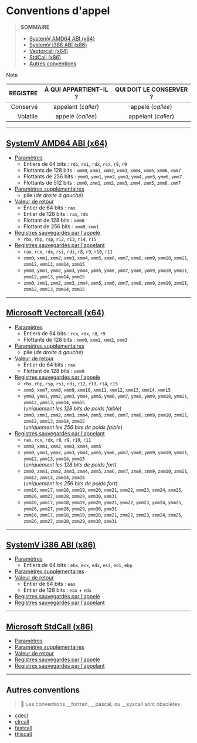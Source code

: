 # Conventions d'appel

> **SOMMAIRE**
> + [SystemV AMD64 ABI (x64)](#systemv-amd64-abi-x64)
> + [SystemV i386 ABI (x86)](#systemv-i386-abi-x86)
> + [Vectorcall (x64)](#microsoft-vectorcall-x64)
> + [StdCall (x86)](#microsoft-stdcall-x86)
> + [Autres conventions](#autres-conventions)

> [!NOTE]
> |REGISTRE|À QUI APPARTIENT-IL ?|QUI DOIT LE CONSERVER ?|
> |--:|:--:|:--:|
> |Conservé|appelant (_caller_)|appelé (_callee_)|
> |Volatile|appelé (_callee_)|appelant (_caller_)|

---

## [SystemV AMD64 ABI (x64)](https://cs61.seas.harvard.edu/site/pdf/x86-64-abi-20210928.pdf)

+ <ins>Paramètres</ins>
    + Entiers de 64 bits : `rdi`, `rsi`, `rdx`, `rcx`, `r8`, `r9`
    + Flottants de 128 bits : `xmm0`, `xmm1`, `xmm2`, `xmm3`, `xmm4`, `xmm5`, `xmm6`, `xmm7`
    + Flottants de 256 bits : `ymm0`, `ymm1`, `ymm2`, `ymm3`, `ymm4`, `ymm5`, `ymm6`, `ymm7`
    + Flottants de 512 bits : `zmm0`, `zmm1`, `zmm2`, `zmm3`, `zmm4`, `zmm5`, `zmm6`, `zmm7`
+ <ins>Paramètres supplémentaires</ins>
    + pile (_de droite à gauche_)
+ <ins>Valeur de retour</ins>
    + Entier de 64 bits : `rax`
    + Entier de 128 bits : `rax`, `rdx`
    + Flottant de 128 bits : `xmm0`
    + Flottant de 256 bits : `xmm0`, `xmm1`
+ <ins>Registres sauvegardés par l'appelé</ins>
    + `rbx`, `rbp`, `rsp`, `r12`, `r13`, `r14`, `r15`
+ <ins>Registres sauvegardés par l'appelant</ins>
    + `rax`, `rcx`, `rdx`, `rsi`, `rdi`, `r8`, `r9`, `r10`, `r11`
    + `xmm0`, `xmm1`, `xmm2`, `xmm3`, `xmm4`, `xmm5`, `xmm6`, `xmm7`, `xmm8`, `xmm9`, `xmm10`, `xmm11`, `xmm12`, `xmm13`, `xmm14`, `xmm15`
    + `ymm0`, `ymm1`, `ymm2`, `ymm3`, `ymm4`, `ymm5`, `ymm6`, `ymm7`, `ymm8`, `ymm9`, `ymm10`, `ymm11`, `ymm12`, `ymm13`, `ymm14`, `ymm15`
    + `zmm0`, `zmm1`, `zmm2`, `zmm3`, `zmm4`, `zmm5`, `zmm6`, `zmm7`, `zmm8`, `zmm9`, `zmm10`, `zmm11`, `zmm12`, `zmm13`, `zmm14`, `zmm15`

---

## [Microsoft Vectorcall (x64)](https://learn.microsoft.com/en-us/cpp/cpp/vectorcall)

+ <ins>Paramètres</ins>
    + Entiers de 64 bits : `rcx`, `rdx`, `r8`, `r9`
    + Flottants de 128 bits : `xmm0`, `xmm1`, `xmm2`, `xmm3`
+ <ins>Paramètres supplémentaires</ins>
    + pile (_de droite à gauche_)
+ <ins>Valeur de retour</ins>
    + Entier de 64 bits : `rax`
    + Flottant de 128 bits : `xmm0`
+ <ins>Registres sauvegardés par l'appelé</ins>
    + `rbx`, `rbp`, `rsp`, `rsi`, `rdi`, `r12`, `r13`, `r14`, `r15`
    + `xmm6`, `xmm7`, `xmm8`, `xmm9`, `xmm10`, `xmm11`, `xmm12`, `xmm13`, `xmm14`, `xmm15`
    + `ymm0`, `ymm1`, `ymm2`, `ymm3`, `ymm4`, `ymm5`, `ymm6`, `ymm7`, `ymm8`, `ymm9`, `ymm10`, `ymm11`, `ymm12`, `ymm13`, `ymm14`, `ymm15`<br>(_uniquement les 128 bits de poids faible_)
    + `zmm0`, `zmm1`, `zmm2`, `zmm3`, `zmm4`, `zmm5`, `zmm6`, `zmm7`, `zmm8`, `zmm9`, `zmm10`, `zmm11`, `zmm12`, `zmm13`, `zmm14`, `zmm15`<br>(_uniquement les 256 bits de poids faible_)
+ <ins>Registres sauvegardés par l'appelant</ins>
    + `rax`, `rcx`, `rdx`, `r8`, `r9`, `r10`, `r11`
    + `xmm0`, `xmm1`, `xmm2`, `xmm3`, `xmm4`, `xmm5`
    + `ymm0`, `ymm1`, `ymm2`, `ymm3`, `ymm4`, `ymm5`, `ymm6`, `ymm7`, `ymm8`, `ymm9`, `ymm10`, `ymm11`, `ymm12`, `ymm13`, `ymm14`, `ymm15`<br>(_uniquement les 128 bits de poids fort_)
    + `zmm0`, `zmm1`, `zmm2`, `zmm3`, `zmm4`, `zmm5`, `zmm6`, `zmm7`, `zmm8`, `zmm9`, `zmm10`, `zmm11`, `zmm12`, `zmm13`, `zmm14`, `zmm15`<br>(_uniquement les 256 bits de poids fort_)
    + `xmm16`, `xmm17`, `xmm18`, `xmm19`, `xmm20`, `xmm21`, `xmm22`, `xmm23`, `xmm24`, `xmm25`, `xmm26`, `xmm27`, `xmm28`, `xmm29`, `xmm30`, `xmm31`
    + `ymm16`, `ymm17`, `ymm18`, `ymm19`, `ymm20`, `ymm21`, `ymm22`, `ymm23`, `ymm24`, `ymm25`, `ymm26`, `ymm27`, `ymm28`, `ymm29`, `ymm30`, `ymm31`
    + `zmm16`, `zmm17`, `zmm18`, `zmm19`, `zmm20`, `zmm21`, `zmm22`, `zmm23`, `zmm24`, `zmm25`, `zmm26`, `zmm27`, `zmm28`, `zmm29`, `zmm30`, `zmm31`

---

## [SystemV i386 ABI (x86)](https://uclibc.org/docs/psABI-i386.pdf)

+ <ins>Paramètres</ins>
    + Entiers de 64 bits : `ebx`, `ecx`, `edx`, `esi`, `edi`, `ebp`
+ <ins>Paramètres supplémentaires</ins>
+ <ins>Valeur de retour</ins>
    + Entier de 64 bits : `eax`
    + Entier de 128 bits : `eax` + `edx`
+ <ins>Registres sauvegardés par l'appelé</ins>
+ <ins>Registres sauvegardés par l'appelant</ins>

---

## [Microsoft StdCall (x86)](https://learn.microsoft.com/en-us/cpp/cpp/stdcall)

+ <ins>Paramètres</ins>
+ <ins>Paramètres supplémentaires</ins>
+ <ins>Valeur de retour</ins>
+ <ins>Registres sauvegardés par l'appelé</ins>
+ <ins>Registres sauvegardés par l'appelant</ins>

---

## Autres conventions

> 📛 Les conventions __fortran, __pascal, ou __syscall sont obsolètes

+ [cdecl](https://learn.microsoft.com/en-us/cpp/cpp/cdecl)
+ [clrcall](https://learn.microsoft.com/en-us/cpp/cpp/clrcall)
+ [fastcall](https://learn.microsoft.com/en-us/cpp/cpp/fastcall)
+ [thiscall](https://learn.microsoft.com/en-us/cpp/cpp/thiscall)
